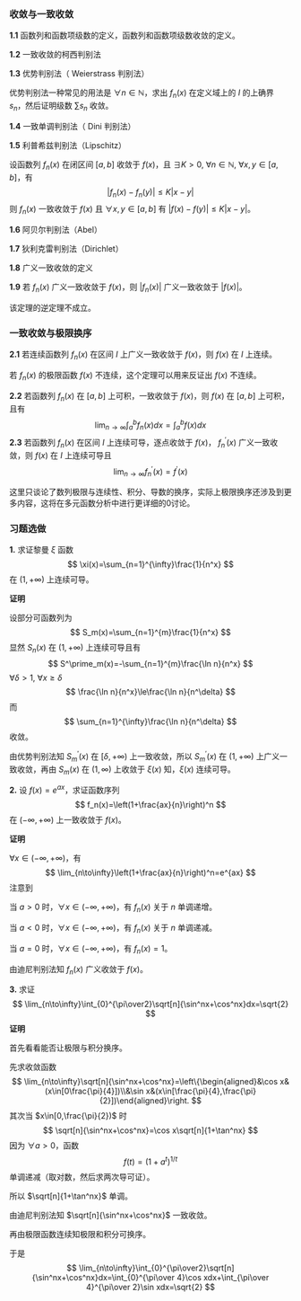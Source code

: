 ### 收敛与一致收敛

**1.1** 函数列和函数项级数的定义，函数列和函数项级数收敛的定义。

**1.2** 一致收敛的柯西判别法

**1.3** 优势判别法（ $\text{Weierstrass}$ 判别法）

优势判别法一种常见的用法是 $\forall n\in\mathbb{N}$，求出 $f_n(x)$ 在定义域上的 $I$ 的上确界 $s_n$，然后证明级数 $\sum s_n$ 收敛。

**1.4** 一致单调判别法（ $\text{Dini}$ 判别法）

**1.5** 利普希兹判别法（$\text{Lipschitz}$）

设函数列 $f_n(x)$ 在闭区间 $[a,b]$ 收敛于 $f(x)$，且 $\exists K>0,\ \forall n\in\mathbb{N},\ \forall x,y\in[a,b]$，有
$$
|f_n(x)-f_n(y)|\le K|x-y|
$$
则 $f_n(x)$ 一致收敛于 $f(x)$ 且 $\forall x,y\in[a,b]$ 有 $|f(x)-f(y)|\le K|x-y|$。

**1.6** 阿贝尔判别法（$\text{Abel}$）

**1.7** 狄利克雷判别法（$\text{Dirichlet}$）

**1.8** 广义一致收敛的定义

**1.9** 若 $f_n(x)$ 广义一致收敛于 $f(x)$，则 $|f_n(x)|$ 广义一致收敛于 $|f(x)|$。

该定理的逆定理不成立。

### 一致收敛与极限换序

**2.1** 若连续函数列 $f_n(x)$ 在区间 $I$ 上广义一致收敛于 $f(x)$，则 $f(x)$ 在 $I$ 上连续。

若 $f_n(x)$ 的极限函数 $f(x)$ 不连续，这个定理可以用来反证出 $f(x)$ 不连续。

**2.2** 若函数列 $f_n(x)$ 在 $[a,b]$ 上可积，一致收敛于 $f(x)$，则 $f(x)$ 在 $[a,b]$ 上可积，且有
$$
\lim_{n\to\infty}\int_{a}^{b} f_n(x)dx=\int_{a}^{b}f(x)dx
$$
**2.3** 若函数列 $f_n(x)$ 在区间 $I$ 上连续可导，逐点收敛于 $f(x)$， $f^\prime_n(x)$ 广义一致收敛，则 $f(x)$ 在 $I$ 上连续可导且
$$
\lim_{n\to\infty}f^\prime_n(x)=f^\prime(x)
$$

这里只谈论了数列极限与连续性、积分、导数的换序，实际上极限换序还涉及到更多内容，这将在多元函数分析中进行更详细的0讨论。

### 习题选做

**1.** 求证黎曼 $\xi$ 函数
$$
\xi(x)=\sum_{n=1}^{\infty}\frac{1}{n^x}
$$
在 $(1,+\infty)$ 上连续可导。

**证明**

设部分可函数列为
$$
S_m(x)=\sum_{n=1}^{m}\frac{1}{n^x}
$$
显然 $S_n(x)$ 在 $(1,+\infty)$ 上连续可导且有
$$
S^\prime_m(x)=-\sum_{n=1}^{m}\frac{\ln n}{n^x}
$$
$\forall \delta > 1,\ \forall x\ge\delta$
$$
\frac{\ln n}{n^x}\le\frac{\ln n}{n^\delta}
$$
而
$$
\sum_{n=1}^{\infty}\frac{\ln n}{n^\delta}
$$
收敛。

由优势判别法知 $S^\prime_m(x)$ 在 $[\delta, +\infty)$ 上一致收敛，所以 $S_m^\prime(x)$ 在 $(1,+\infty)$ 上广义一致收敛，再由 $S_m(x)$ 在 $(1,\infty)$ 上收敛于 $\xi(x)$ 知，$\xi(x)$ 连续可导。



**2.** 设 $f(x)=e^{ax}$，求证函数序列
$$
f_n(x)=\left(1+\frac{ax}{n}\right)^n
$$
在 $(-\infty,+\infty)$ 上一致收敛于 $f(x)$。

**证明**

$\forall x\in(-\infty,+\infty)$，有
$$
\lim_{n\to\infty}\left(1+\frac{ax}{n}\right)^n=e^{ax}
$$
注意到

当 $a > 0$ 时，$\forall x\in(-\infty,+\infty)$，有 $f_n(x)$ 关于 $n$ 单调递增。

当 $a<0$ 时，$\forall x\in(-\infty,+\infty)$，有 $f_n(x)$ 关于 $n$ 单调递减。

当 $a=0$ 时，$\forall x\in(-\infty,+\infty)$，有 $f_n(x)=1$。

由迪尼判别法知 $f_n(x)$ 广义收敛于 $f(x)$。

**3.** 求证
$$
\lim_{n\to\infty}\int_{0}^{\pi\over2}\sqrt[n]{\sin^nx+\cos^nx}dx=\sqrt{2}
$$
**证明**

首先看看能否让极限与积分换序。

先求收敛函数
$$
\lim_{n\to\infty}\sqrt[n]{\sin^nx+\cos^nx}=\left\{\begin{aligned}&\cos x&(x\in[0\frac{\pi}{4}])\\&\sin x&(x\in[\frac{\pi}{4},\frac{\pi}{2}])\end{aligned}\right.
$$
其次当 $x\in[0,\frac{\pi}{2})$ 时
$$
\sqrt[n]{\sin^nx+\cos^nx}=\cos x\sqrt[n]{1+\tan^nx}
$$
因为 $\forall a>0$，函数
$$
f(t)=(1+a^t)^{1/t}
$$
单调递减（取对数，然后求两次导可证）。

所以 $\sqrt[n]{1+\tan^nx}$ 单调。

由迪尼判别法知 $\sqrt[n]{\sin^nx+\cos^nx}$ 一致收敛。

再由极限函数连续知极限和积分可换序。

于是
$$
\lim_{n\to\infty}\int_{0}^{\pi\over2}\sqrt[n]{\sin^nx+\cos^nx}dx=\int_{0}^{\pi\over 4}\cos xdx+\int_{\pi\over 4}^{\pi\over 2}\sin xdx=\sqrt{2}
$$











